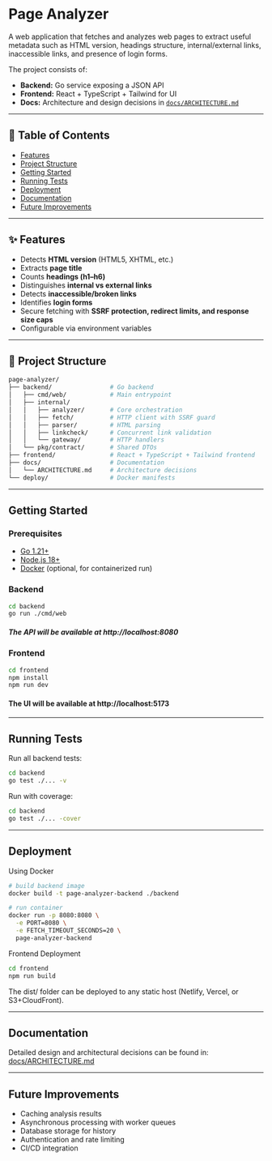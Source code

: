 # Page Analyzer

A web application that fetches and analyzes web pages to extract useful metadata such as HTML version, headings structure, internal/external links, inaccessible links, and presence of login forms.

The project consists of:
- **Backend:** Go service exposing a JSON API
- **Frontend:** React + TypeScript + Tailwind for UI
- **Docs:** Architecture and design decisions in [`docs/ARCHITECTURE.md`](./docs/ARCHITECTURE.md)

---

## 📑 Table of Contents

- [Features](#features)
- [Project Structure](#project-structure)
- [Getting Started](#getting-started)
- [Running Tests](#running-tests)
- [Deployment](#deployment)
- [Documentation](#documentation)
- [Future Improvements](#future-improvements)

---

## ✨ Features

- Detects **HTML version** (HTML5, XHTML, etc.)
- Extracts **page title**
- Counts **headings (h1–h6)**
- Distinguishes **internal vs external links**
- Detects **inaccessible/broken links**
- Identifies **login forms**
- Secure fetching with **SSRF protection, redirect limits, and response size caps**
- Configurable via environment variables

---

## 📂 Project Structure

```bash
page-analyzer/
├── backend/                # Go backend
│   ├── cmd/web/            # Main entrypoint
│   ├── internal/
│   │   ├── analyzer/       # Core orchestration
│   │   ├── fetch/          # HTTP client with SSRF guard
│   │   ├── parser/         # HTML parsing
│   │   ├── linkcheck/      # Concurrent link validation
│   │   └── gateway/        # HTTP handlers
│   └── pkg/contract/       # Shared DTOs
├── frontend/               # React + TypeScript + Tailwind frontend
├── docs/                   # Documentation
│   └── ARCHITECTURE.md     # Architecture decisions
└── deploy/                 # Docker manifests
```

---

## Getting Started

### Prerequisites
- [Go 1.21+](https://go.dev/dl/)  
- [Node.js 18+](https://nodejs.org/en/download/)  
- [Docker](https://www.docker.com/) (optional, for containerized run)  

### Backend
```bash
cd backend
go run ./cmd/web
```
##### The API will be available at http://localhost:8080

### Frontend
```bash
cd frontend
npm install
npm run dev
```
#### The UI will be available at http://localhost:5173

---

## Running Tests

Run all backend tests:
```bash
cd backend
go test ./... -v
```
Run with coverage:
```bash
cd backend
go test ./... -cover
```

---

## Deployment

Using Docker
```bash
# build backend image
docker build -t page-analyzer-backend ./backend

# run container
docker run -p 8080:8080 \
  -e PORT=8080 \
  -e FETCH_TIMEOUT_SECONDS=20 \
  page-analyzer-backend
```
Frontend Deployment
```bash
cd frontend
npm run build
```
The dist/ folder can be deployed to any static host (Netlify, Vercel, or S3+CloudFront).

---

## Documentation

Detailed design and architectural decisions can be found in:
[docs/ARCHITECTURE.md](docs/ARCHITECTURE.md)

---

## Future Improvements

- Caching analysis results
- Asynchronous processing with worker queues
- Database storage for history
- Authentication and rate limiting
- CI/CD integration
